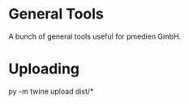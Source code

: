 # General Tools

A bunch of general tools useful for pmedien GmbH.

# Uploading

py -m twine upload dist/*